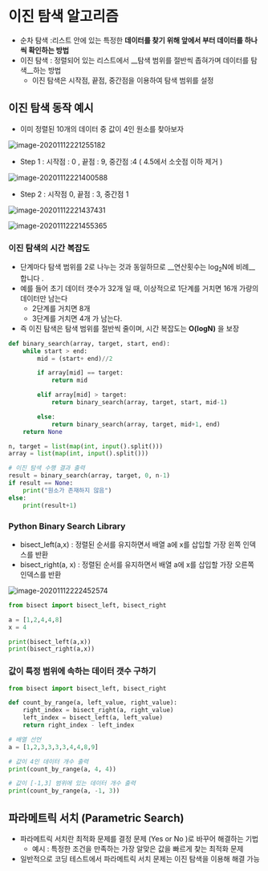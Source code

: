 # 이진 탐색 알고리즘 

- 순차 탐색 :리스트 안에 있는 특정한 __데이터를 찾기 위해 앞에서 부터 데이터를 하나씩 확인하는 방법__ 
- 이진 탐색 : 정렬되어 있는 리스트에서 __탐색 범위를 절반씩 좁혀가며 데이터를 탐색__하는 방법 
  - 이진 탐색은 시작점, 끝점, 중간점을 이용하여 탐색 범위를 설정 

## 이진 탐색 동작 예시 

- 이미 정렬된 10개의 데이터 중 값이 4인 원소를 찾아보자 

![image-20201112221255182](C:\Users\scoji\AppData\Roaming\Typora\typora-user-images\image-20201112221255182.png)

- Step 1 : 시작점 : 0 , 끝점 : 9, 중간점 :4 ( 4.5에서 소숫점 이하 제거 )

![image-20201112221400588](C:\Users\scoji\AppData\Roaming\Typora\typora-user-images\image-20201112221400588.png)

- Step 2 : 시작점 0, 끝점 : 3, 중간점 1 

![image-20201112221437431](C:\Users\scoji\AppData\Roaming\Typora\typora-user-images\image-20201112221437431.png)

![image-20201112221455365](C:\Users\scoji\AppData\Roaming\Typora\typora-user-images\image-20201112221455365.png)

### 이진 탐색의 시간 복잡도 

- 단계마다 탐색 범위를 2로 나누는 것과 동일하므로 __연산횟수는 log<sub>2</sub>N에 비례__합니다 .
- 예를 들어 초기 데이터 갯수가 32개 일 때, 이상적으로 1단계를 거치면 16개 가량의 데이터만 남는다 
  - 2단계를 거치면 8개 
  - 3단계를 거치면 4개 가 남는다. 
- 즉 이진 탐색은 탐색 범위를 절반씩 줄이며, 시간 복잡도는 __O(logN)__ 을 보장 

```python
def binary_search(array, target, start, end):
    while start > end:
        mid = (start+ end)//2

        if array[mid] == target:
            return mid

        elif array[mid] > target:
            return binary_search(array, target, start, mid-1)

        else:
            return binary_search(array, target, mid+1, end)
    return None

n, target = list(map(int, input().split()))
array = list(map(int, input().split()))

# 이진 탐색 수행 결과 출력
result = binary_search(array, target, 0, n-1)
if result == None:
    print("원소가 존재하지 않음")
else:
    print(result+1)
```

### Python Binary Search Library

- bisect_left(a,x) : 정렬된 순서를 유지하면서 배열 a에 x를 삽입할 가장 왼쪽 인덱스를 반환 
- bisect_right(a, x) : 정렬된 순서를 유지하면서 배열 a에 x를 삽입할 가장 오른쪽 인덱스를 반환 

![image-20201112222452574](C:\Users\scoji\AppData\Roaming\Typora\typora-user-images\image-20201112222452574.png)

```python
from bisect import bisect_left, bisect_right 

a = [1,2,4,4,8]
x = 4

print(bisect_left(a,x))
print(bisect_right(a,x))
```

### 값이 특정 범위에 속하는 데이터 갯수 구하기  

```python
from bisect import bisect_left, bisect_right

def count_by_range(a, left_value, right_value):
    right_index = bisect_right(a, right_value)
    left_index = bisect_left(a, left_value)
    return right_index - left_index

# 배열 선언
a = [1,2,3,3,3,3,4,4,8,9]

# 값이 4인 데이터 개수 출력
print(count_by_range(a, 4, 4))

# 값이 [-1,3] 범위에 있는 데이터 개수 출력
print(count_by_range(a, -1, 3))
```

## 파라메트릭 서치 (Parametric Search)

- 파라메트릭 서치란 최적화 문제를 결정 문제 (Yes or No )로 바꾸어 해결하는 기법
  - 예시 : 특정한 조건을 만족하는 가장 알맞은 값을 빠르게 찾는 최적화 문제 
- 일반적으로 코딩 테스트에서 파라메트릭 서치 문제는 이진 탐색을 이용해 해결 가능 
